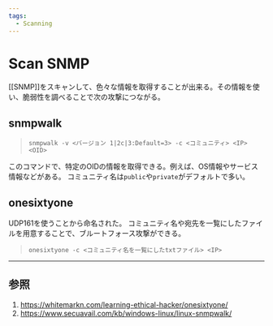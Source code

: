 ```yaml
---
tags:
  - Scanning
---
```


# Scan SNMP

[[SNMP]]をスキャンして、色々な情報を取得することが出来る。その情報を使い、脆弱性を調べることで次の攻撃につながる。

## snmpwalk

> `snmpwalk -v <バージョン 1|2c|3:Default=3> -c <コミュニティ> <IP> <OID>`

このコマンドで、特定のOIDの情報を取得できる。例えば、OS情報やサービス情報などがある。
コミュニティ名は`public`や`private`がデフォルトで多い。

## onesixtyone

UDP161を使うことから命名された。
コミュニティ名や宛先を一覧にしたファイルを用意することで、ブルートフォース攻撃ができる。

> `onesixtyone -c <コミュニティ名を一覧にしたtxtファイル> <IP>`

---

## 参照

1. https://whitemarkn.com/learning-ethical-hacker/onesixtyone/
2. https://www.secuavail.com/kb/windows-linux/linux-snmpwalk/